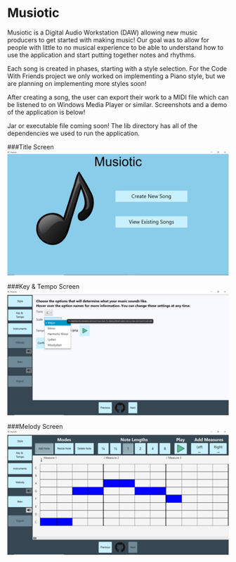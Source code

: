 # Musiotic

Musiotic is a Digital Audio Workstation (DAW) allowing new music producers to get started with making music!
Our goal was to allow for people with little to no musical experience to be able to understand how to use
the application and start putting together notes and rhythms. 

Each song is created in phases, starting with a style selection. For the Code With Friends project we only
worked on implementing a Piano style, but we are planning on implementing more styles soon!

After creating a song, the user can export their work to a MIDI file which can be listened to on
Windows Media Player or similar. Screenshots and a demo of the application is below!

Jar or executable file coming soon! The lib directory has all of the dependencies we used
to run the application.


###Title Screen
![title screen](musiotic/src/resources/readme/title.png "Title Screen")

###Key & Tempo Screen
![key and tempo screen](musiotic/src/resources/readme/keytempo.png "Key & Tempo Screen")

###Melody Screen
![melody screen](musiotic/src/resources/readme/music.png "Melody Screen")